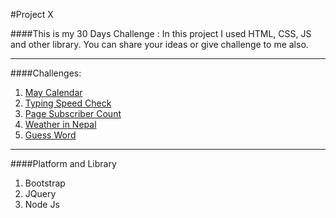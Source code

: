 #Project X

####This  is my 30 Days Challenge :
In this project I used HTML, CSS, JS and other library. 
You can share your ideas or give challenge to me also.

___

####Challenges:
1. [May Calendar]
1. [Typing Speed Check]
1. [Page Subscriber Count]
1. [Weather in Nepal]
1. [Guess Word]
___

####Platform and Library
1. Bootstrap
1. JQuery
1. Node Js

[May Calendar]:<https://arm666.github.io/Projects/01%20calander/index.html>
[Typing Speed Check]:<https://arm666.github.io/Projects/02%20typing-speed/index.html>
[Page Subscriber Count]:<https://arm666.github.io/Projects/03%20page%20subscriber%20count/index.html>
[Weather in Nepal]:<https://arm666.github.io/Projects/04%20weather/index.html>
[Guess Word]:<https://arm666.github.io/Projects/05%20Guess%20Word/index.html>

